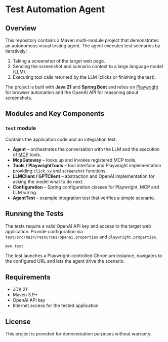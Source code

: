 # Test Automation Agent

## Overview

This repository contains a Maven multi-module project that demonstrates an autonomous
visual testing agent. The agent executes test scenarios by iteratively:

1. Taking a screenshot of the target web page.
2. Sending the screenshot and scenario context to a large language model (LLM).
3. Executing tool calls returned by the LLM (clicks or finishing the test).

The project is built with **Java 21** and **Spring Boot** and relies on
[Playwright](https://playwright.dev/) for browser automation and the
OpenAI API for reasoning about screenshots.

## Modules and Key Components

### `test` module

Contains the application code and an integration test.

- **Agent** – orchestrates the conversation with the LLM and the execution of
  [MCP](https://github.com/modelcontextprotocol) tools.
- **McpGateway** – looks up and invokes registered MCP tools.
- **Tools / PlaywrightTools** – tool interface and Playwright implementation
  providing `click_xy` and `screenshot` functions.
- **LLMClient / GPTClient** – abstraction and OpenAI implementation for asking
  the model what to do next.
- **Configuration** – Spring configuration classes for Playwright, MCP and LLM
  wiring.
- **AgentTest** – example integration test that verifies a simple scenario.

## Running the Tests

The tests require a valid OpenAI API key and access to the target web
application. Provide configuration via `test/src/main/resources/openai.properties`
and `playwright.properties`.

```bash
mvn test
```

The test launches a Playwright-controlled Chromium instance, navigates to the
configured URL and lets the agent drive the scenario.

## Requirements

- JDK 21
- Maven 3.9+
- OpenAI API key
- Internet access for the tested application

## License

This project is provided for demonstration purposes without warranty.

